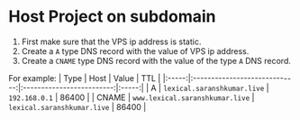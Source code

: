 # Host Project on subdomain

1. First make sure that the VPS ip address is static.
2. Create a `A` type DNS record with the value of VPS ip address.
3. Create a `CNAME` type DNS record with the value of the type `A` DNS record.

For example:
|  Type |              Host             |           Value           |  TTL  |
|:-----:|:-----------------------------:|:-------------------------:|:-----:|
|   A   |   `lexical.saranshkumar.live`   |        `192.168.0.1`        | 86400 |
| CNAME | `www.lexical.saranshkumar.live` | `lexical.saranshkumar.live` | 86400 |
